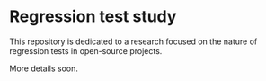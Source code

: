 # Regression test study

This repository is dedicated to a research focused on the nature of regression tests in open-source projects.

More details soon.
